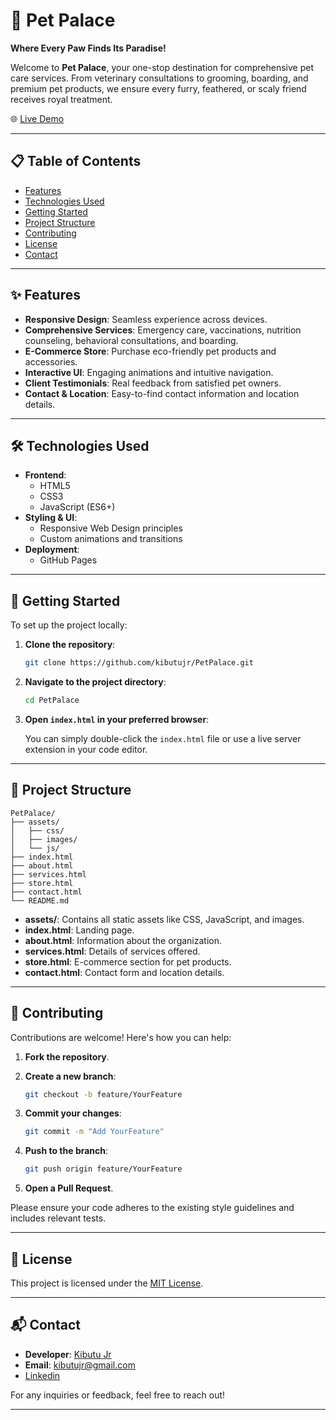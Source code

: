 # 🏰 Pet Palace

**Where Every Paw Finds Its Paradise!**

Welcome to **Pet Palace**, your one-stop destination for comprehensive pet care services. From veterinary consultations to grooming, boarding, and premium pet products, we ensure every furry, feathered, or scaly friend receives royal treatment.

🌐 [Live Demo](https://kibutujr.github.io/PetPalace/)

---

## 📋 Table of Contents

- [Features](#-features)
- [Technologies Used](#-technologies-used)
- [Getting Started](#-getting-started)
- [Project Structure](#-project-structure)
- [Contributing](#-contributing)
- [License](#-license)
- [Contact](#-contact)

---

## ✨ Features

- **Responsive Design**: Seamless experience across devices.
- **Comprehensive Services**: Emergency care, vaccinations, nutrition counseling, behavioral consultations, and boarding.
- **E-Commerce Store**: Purchase eco-friendly pet products and accessories.
- **Interactive UI**: Engaging animations and intuitive navigation.
- **Client Testimonials**: Real feedback from satisfied pet owners.
- **Contact & Location**: Easy-to-find contact information and location details.

---

## 🛠 Technologies Used

- **Frontend**:
  - HTML5
  - CSS3
  - JavaScript (ES6+)
- **Styling & UI**:
  - Responsive Web Design principles
  - Custom animations and transitions
- **Deployment**:
  - GitHub Pages

---

## 🚀 Getting Started

To set up the project locally:

1. **Clone the repository**:

   ```bash
   git clone https://github.com/kibutujr/PetPalace.git
   ```

2. **Navigate to the project directory**:

   ```bash
   cd PetPalace
   ```

3. **Open `index.html` in your preferred browser**:

   You can simply double-click the `index.html` file or use a live server extension in your code editor.

---

## 📁 Project Structure

```
PetPalace/
├── assets/
│   ├── css/
│   ├── images/
│   └── js/
├── index.html
├── about.html
├── services.html
├── store.html
├── contact.html
└── README.md
```

- **assets/**: Contains all static assets like CSS, JavaScript, and images.
- **index.html**: Landing page.
- **about.html**: Information about the organization.
- **services.html**: Details of services offered.
- **store.html**: E-commerce section for pet products.
- **contact.html**: Contact form and location details.

---

## 🤝 Contributing

Contributions are welcome! Here's how you can help:

1. **Fork the repository**.
2. **Create a new branch**:

   ```bash
   git checkout -b feature/YourFeature
   ```

3. **Commit your changes**:

   ```bash
   git commit -m "Add YourFeature"
   ```

4. **Push to the branch**:

   ```bash
   git push origin feature/YourFeature
   ```

5. **Open a Pull Request**.

Please ensure your code adheres to the existing style guidelines and includes relevant tests.

---

## 📄 License

This project is licensed under the [MIT License](LICENSE).

---

## 📬 Contact

- **Developer**: [Kibutu Jr](https://kibutujr.github.io/Portfolio-KibutuJr/)
- **Email**: [kibutujr@gmail.com](mailto:kibutu@gmail.com)
- [Linkedin](https://www.linkedin.com/in/fred-kibutu/)

For any inquiries or feedback, feel free to reach out!

---

